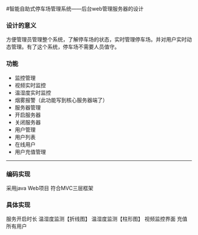 #智能自助式停车场管理系统——后台web管理服务器的设计

### 设计的意义
方便管理员管理整个系统，了解停车场的状态，实时管理停车场。并对用户实时动态管理。有了这个系统，停车场不需要人员值守。

### 功能
- 监控管理
 - 视频实时监控
 - 温湿度实时监控
 - 烟雾报警（此功能写到核心服务器端了）  
- 服务器管理
 - 开启服务器
 - 关闭服务器
- 用户管理
 - 用户列表
 - 在线用户
 - 用户充值管理

----

### 编码实现
采用java Web项目 符合MVC三层框架

### 具体实现
服务开启时长
温湿度监测【折线图】
温湿度监测【柱形图】
视频监控界面
充值所有用户


